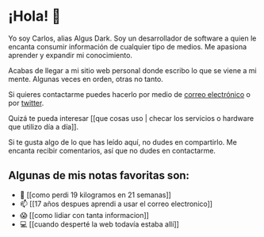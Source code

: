 # ¡Hola! 👋

Yo soy Carlos, alias Algus Dark. Soy un desarrollador de software a quien le encanta consumir información de cualquier tipo de medios. Me apasiona aprender y expandir mi conocimiento.

Acabas de llegar a mi sitio web personal donde escribo lo que se viene a mi mente. Algunas veces en orden, otras no tanto.

Si quieres contactarme puedes hacerlo por medio de [correo electrónico](mailto:me@algus.ninja) o por [twitter](https://tweet.algus.ninja).

Quizá te pueda interesar [[que cosas uso | checar los servicios o hardware que utilizo día a día]].

Si te gusta algo de lo que has leído aquí, no dudes en compartirlo. Me encanta recibir comentarios, así que no dudes en contactarme.

## Algunas de mis notas favoritas son:

- 🍐 [[como perdi 19 kilogramos en 21 semanas]]
- 📫 [[17 años despues aprendi a usar el correo electronico]]
- 😱 [[como lidiar con tanta informacion]]
- 💻 [[cuando desperté la web todavía estaba allí]]